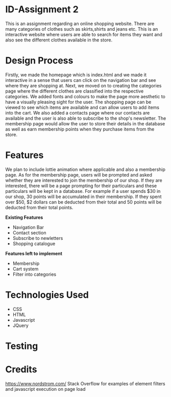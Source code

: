 # ID-Assignment 2
This is an assignment regarding an online shopping website. There are many categories of clothes such as skirts,shirts and jeans etc. This is an interactive website where users are able to search for items they want and also see the different clothes available in the store.

# Design Process
Firstly, we made the homepage which is index.html and we made it interactive in a sense that users can click on the navigation bar and see where they are shopping at. Next, we moved on to creating the categories page where the different clothes are classified into the respective categories. We added fonts and colours to make the page more aesthetic to have a visually pleasing sight for the user. The shopping page can be viewed to see which items are available and can allow users to add items into the cart. We also added a contacts page where our contacts are available and the user is also able to subscribe to the shop's newsletter. The membership page would allow the user to store their details in the database as well as earn membership points when they purchase items from the store.

# Features
We plan to include lottie animation where applicable and also a membership page. As for the membership page, users will be prompted and asked whether they are interested to join the membership of our shop. If they are interested, there will be a page prompting for their particulars and these particulars will be kept in a database. For example if a user spends $30 in our shop, 30 points will be accumulated in their membership. If they spent over $50, $2 dollars can be deducted from their total and 50 points will be deducted from their total points.

**Existing Features**
- Navigation Bar
- Contact section
- Subscribe to newletters
- Shopping catalogue
 

 **Features left to implement**
 - Membership
 - Cart system
 - Filter into categories
 
 # Technologies Used
 - CSS
 - HTML
 - Javascript
 - JQuery
 
 # Testing
 
 # Credits
 https://www.nordstrom.com/
 Stack Overflow for examples of element filters and javascript execution on page load
 
